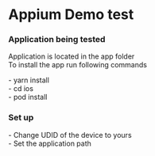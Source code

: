 # Appium Demo test 
<h3> Application being tested  </h3>
<p>
Application is located in the app folder  <br>
To install the app run following commands  
</p>
<p> 
- yarn install <br> 
- cd ios <br>
- pod install 
</p>

<h3> Set up </h3>
<p>
- Change UDID of the device to yours   <br>
- Set the application path
</p>